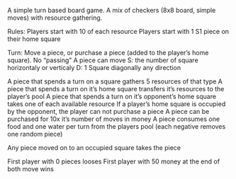 A simple turn based board game.
A mix of checkers (8x8 board, simple moves) with resource gathering.

Rules:
Players start with 10 of each resource
Players start with 1 S1 piece on their home square

Turn: Move a piece, or purchase a piece (added to the player’s home square). No “passing”
A piece can move
		S: the number of square horizontaly or verticaly
		D: 1 Square diagonally any direction

A piece that spends a turn on a square gathers 5 resources of that type
A piece that spends a turn on it’s home square transfers it’s resources to the player’s pool
A piece that spends a turn on it’s opponent’s home square takes one of each available resource
If a player’s home square is occupied by the opponent, the player can not purchase a piece
A piece can be purchased for 10x it’s number of moves in money
A piece consumes one food and one water per turn from the players pool (each negative removes one random piece)

Any piece moved on to an occupied square takes the piece

First player with 0 pieces looses
First player with 50 money at the end of both move wins
